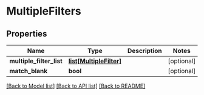 # MultipleFilters

## Properties
Name | Type | Description | Notes
------------ | ------------- | ------------- | -------------
**multiple_filter_list** | [**list[MultipleFilter]**](MultipleFilter.md) |  | [optional] 
**match_blank** | **bool** |  | [optional] 

[[Back to Model list]](../README.md#documentation-for-models) [[Back to API list]](../README.md#documentation-for-api-endpoints) [[Back to README]](../README.md)


